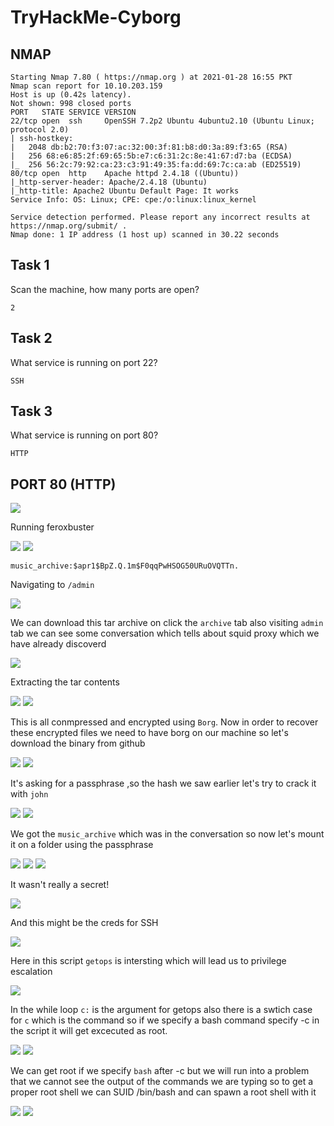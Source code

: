 # TryHackMe-Cyborg

## NMAP

```
Starting Nmap 7.80 ( https://nmap.org ) at 2021-01-28 16:55 PKT
Nmap scan report for 10.10.203.159
Host is up (0.42s latency).
Not shown: 998 closed ports
PORT   STATE SERVICE VERSION
22/tcp open  ssh     OpenSSH 7.2p2 Ubuntu 4ubuntu2.10 (Ubuntu Linux; protocol 2.0)
| ssh-hostkey: 
|   2048 db:b2:70:f3:07:ac:32:00:3f:81:b8:d0:3a:89:f3:65 (RSA)
|   256 68:e6:85:2f:69:65:5b:e7:c6:31:2c:8e:41:67:d7:ba (ECDSA)
|_  256 56:2c:79:92:ca:23:c3:91:49:35:fa:dd:69:7c:ca:ab (ED25519)
80/tcp open  http    Apache httpd 2.4.18 ((Ubuntu))
|_http-server-header: Apache/2.4.18 (Ubuntu)
|_http-title: Apache2 Ubuntu Default Page: It works
Service Info: OS: Linux; CPE: cpe:/o:linux:linux_kernel

Service detection performed. Please report any incorrect results at https://nmap.org/submit/ .
Nmap done: 1 IP address (1 host up) scanned in 30.22 seconds
```


## Task 1 

Scan the machine, how many ports are open?

`2`

## Task 2 

What service is running on port 22?

`SSH`

## Task 3 

What service is running on port 80?

`HTTP`

## PORT 80 (HTTP)

<img src="https://imgur.com/aHhYNcp.png"/>

Running feroxbuster

<img src="https://imgur.com/QOd5Uxu.png"/>

<img src="https://imgur.com/8MCYWOO.png"/>

```
music_archive:$apr1$BpZ.Q.1m$F0qqPwHSOG50URuOVQTTn.
```

Navigating to `/admin`

<img src="https://imgur.com/NL2tIx4.png"/>

We can download this tar archive on click the `archive` tab also visiting `admin` tab we can see some conversation which tells about squid proxy which we have already discoverd

<img src="https://imgur.com/Ses5eA6.png"/>

Extracting the tar contents

<img src="https://imgur.com/hxOOiJS.png"/>

<img src="https://imgur.com/3I5ZfsC.png"/>

This is all conmpressed and encrypted using `Borg`. Now in order to recover these encrypted files we need to have borg on our machine so let's download the binary from github

<img src="https://imgur.com/CHmjqPK.png"/>

<img src="https://imgur.com/hoOCDdk.png"/>

It's asking for a passphrase ,so the hash we saw earlier let's try to crack it with `john`

<img src="https://imgur.com/j8q1vs1.png"/>

<img src="https://imgur.com/kOa5yBl.png"/>

We got the `music_archive` which was in the conversation so now let's mount it on a folder using the passphrase

<img src="https://imgur.com/jI5jshY.png"/>

<img src="https://imgur.com/MpO1xPL.png"/>

<img src="https://imgur.com/NnkwMgi.png"/>

It wasn't really a secret!

<img src="https://imgur.com/1F9XXtu.png"/>

And this might be the creds for SSH

<img src="https://imgur.com/40R6J7a.png"/>

Here in this script `getops` is intersting which will lead us to privilege escalation

<img src="https://imgur.com/sIptnh3.png"/>

In the while loop `c:` is the argument for getops also there is a swtich case for `c` which is the command so if we specify a bash command specify -c in the script it will get excecuted as root.

<img src="https://imgur.com/EhNShAz.png"/>

<img src="https://imgur.com/eZNcueo.png"/>

We can get root if we specify `bash` after -c but we will run into a problem that we cannot see the output of the commands we are typing so to get a proper root shell we can SUID /bin/bash and can spawn a root shell with it

<img src="https://imgur.com/M7xG4li.png"/>

<img src="https://imgur.com/JQ88bfc.png"/>